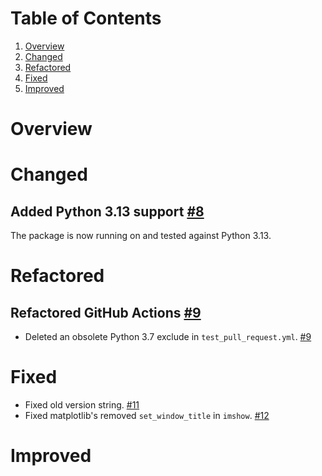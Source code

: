 # Table of Contents

1. [Overview](#overview)
2. [Changed](#changed)
3. [Refactored](#refactored)
4. [Fixed](#fixed)
5. [Improved](#improved)

# Overview

# Changed

## Added Python 3.13 support [#8](https://github.com/imaug/imaug/pull/8)

The package is now running on and tested against Python 3.13.

# Refactored

## Refactored GitHub Actions [#9](https://github.com/imaug/imaug/pull/9)

* Deleted an obsolete Python 3.7 exclude in `test_pull_request.yml`. [#9](https://github.com/imaug/imaug/pull/9)


# Fixed

* Fixed old version string. [#11](https://github.com/imaug/imaug/pull/11)
* Fixed matplotlib's removed `set_window_title` in `imshow`. [#12](https://github.com/imaug/imaug/pull/12)

# Improved